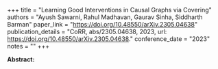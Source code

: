 +++
title = "Learning Good Interventions in Causal Graphs via Covering"
authors = "Ayush Sawarni, Rahul Madhavan, Gaurav Sinha, Siddharth Barman"
paper_link = "https://doi.org/10.48550/arXiv.2305.04638"
publication_details = "CoRR, abs/2305.04638, 2023, url: <a href='https://doi.org/10.48550/arXiv.2305.04638' target='_blank'>https://doi.org/10.48550/arXiv.2305.04638</a>."
conference_date = "2023"
notes = ""
+++

<b>Abstract:</b>
